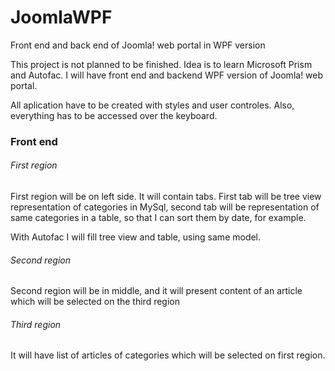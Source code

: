 JoomlaWPF
=========

Front end and back end of Joomla! web portal in WPF version

This project is not planned to be finished. Idea is to learn  Microsoft Prism and Autofac. I will have front end and backend WPF version of Joomla! web portal.

All aplication have to be created with styles and user controles. Also, everything has to be accessed over the keyboard. 

### Front end ###

###### First region ######

First region will be on left side. It will contain tabs. First tab will be tree view representation of categories in MySql, second tab will be representation of same categories in a table, so that I can sort them by date, for example.

With Autofac I will fill tree view and table, using same model.

###### Second region ######

Second region will be in middle, and it will present content of an article which will be selected on the third region

###### Third region ######

It will have list of articles of categories which will be selected on first region.



